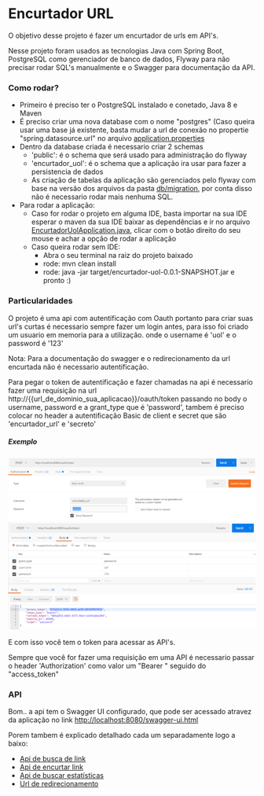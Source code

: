 # Encurtador URL

O objetivo desse projeto é fazer um encurtador de urls em API's.

Nesse projeto foram usados as tecnologias Java com Spring Boot, PostgreSQL como gerenciador de banco de dados, Flyway para não precisar rodar SQL's manualmente e o Swagger para documentação da API.

### Como rodar?

* Primeiro é preciso ter o PostgreSQL instalado e conetado, Java 8 e Maven
* É preciso criar uma nova database com o nome "postgres" (Caso queira usar uma base já existente, basta mudar a url de conexão no propertie "spring.datasource.url" no arquivo [application.properties](https://github.com/jaspionjpg/encurtador-uol/blob/master/src/main/resources/application.properties)
* Dentro da database criada é necessario criar 2 schemas
	* 'public': é o schema que será usado para administração do flyway
	* 'encurtador_uol': é o schema que a aplicação ira usar para fazer a persistencia de dados
	* As criação de tabelas da aplicação são gerenciados pelo flyway com base na versão dos arquivos da pasta [db/migration](https://github.com/jaspionjpg/encurtador-uol/tree/master/src/main/resources/db/migration), por conta disso não é necessario rodar mais nenhuma SQL.
* Para rodar a aplicação:
	* Caso for rodar o projeto em alguma IDE, basta importar na sua IDE esperar o maven da sua IDE baixar as dependências e ir no arquivo [EncurtadorUolApplication.java](https://github.com/jaspionjpg/encurtador-uol/blob/master/src/main/java/br/com/richardmartins/encurtadoruol/EncurtadorUolApplication.java), clicar com o botão direito do seu mouse e achar a opção de rodar a aplicação
	* Caso queira rodar sem IDE:
		* Abra o seu terminal na raiz do projeto baixado
		* rode: mvn clean install
		* rode: java -jar target/encurtador-uol-0.0.1-SNAPSHOT.jar e pronto :)

### Particularidades

O projeto é uma api com autentificação com Oauth portanto para criar suas url's curtas é necessario sempre fazer um login antes, para isso foi criado um usuario em memoria para a utilização. onde o username é 'uol' e o password é '123'

Nota: Para a documentação do swagger e o redirecionamento da url encurtada não é necessario autentificação.

Para pegar o token de autentificação e fazer chamadas na api é necessario fazer uma requisição na url 
http://{{url_de_dominio_sua_aplicacao}}/oauth/token passando no body o username, password e a grant_type que é 'password', tambem é preciso colocar no header a autentificação Basic de client e secret que são 'encurtador_url' e 'secreto'

##### Exemplo
![Autentificacao](https://github.com/jaspionjpg/encurtador-uol/blob/master/documentos/Basic.png)
![Corpo](https://github.com/jaspionjpg/encurtador-uol/blob/master/documentos/Autentificacao.png)

E com isso você tem o token para acessar as API's.

Sempre que você for fazer uma requisição em uma API é necessario passar o header 'Authorization' como valor um "Bearer " seguido do "access_token"

### API

Bom.. a api tem o Swagger UI configurado, que pode ser acessado atravez da aplicação no link <http://localhost:8080/swagger-ui.html>

Porem tambem é explicado detalhado cada um separadamente logo a baixo:

* [Api de busca de link](https://github.com/jaspionjpg/encurtador-uol/blob/master/documentos/readme_buscar.md)
* [Api de encurtar link](https://github.com/jaspionjpg/encurtador-uol/blob/master/documentos/readme_encurtar.md)
* [Api de buscar estatísticas](https://github.com/jaspionjpg/encurtador-uol/blob/master/documentos/readme_estatisticas.md)
* [Url de redirecionamento](https://github.com/jaspionjpg/encurtador-uol/blob/master/documentos/readme_redirecionar.md)
